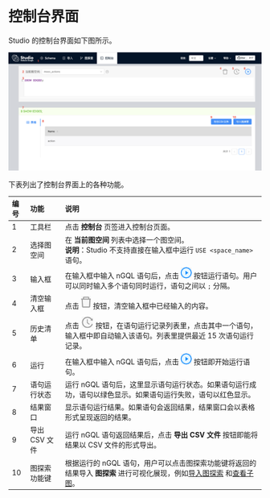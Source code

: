 # 控制台界面

Studio 的控制台界面如下图所示。

![控制台界面截图](../figs/st-ug-055-1.png "控制台")

下表列出了控制台界面上的各种功能。

| 编号  |  功能 | 说明  |
| :-- | :--|   :--   |
|  1  |  工具栏   |  点击 **控制台** 页签进入控制台页面。 |
|  2  |  选择图空间  | 在 **当前图空间** 列表中选择一个图空间。 <br/> **说明**：Studio 不支持直接在输入框中运行 `USE <space_name>` 语句。  |
|  3  |  输入框   |  在输入框中输入 nGQL 语句后，点击 ![表示运行的图标](../figs/st-ug-008.png "运行按钮") 按钮运行语句。用户可以同时输入多个语句同时运行，语句之间以 `;` 分隔。
|  4  |  清空输入框  | 点击 ![表示清空的图标](../figs/st-ug-056.png "清空按钮") 按钮，清空输入框中已经输入的内容。   |
|  5  |  历史清单   |  点击 ![表示语句记录的图标](../figs/st-ug-057.png "查看语句记录") 按钮，在语句运行记录列表里，点击其中一个语句，输入框中即自动输入该语句。列表里提供最近 15 次语句运行记录。  |
|  6  |  运行  |  在输入框中输入 nGQL 语句后，点击 ![表示运行的图标](../figs/st-ug-008.png "运行按钮") 按钮即开始运行语句。   |
|  7  |  语句运行状态   |  运行 nGQL 语句后，这里显示语句运行状态。如果语句运行成功，语句以绿色显示。如果语句运行失败，语句以红色显示。   |
|  8  |  结果窗口 |  显示语句运行结果。如果语句会返回结果，结果窗口会以表格形式呈现返回的结果。 |
|  9  |  导出 CSV 文件 |  运行 nGQL 语句返回结果后，点击 **导出 CSV 文件** 按钮即能将结果以 CSV 文件的形式导出。   |
|  10 |  图探索功能键   |  根据运行的 nGQL 语句，用户可以点击图探索功能键将返回的结果导入 **图探索** 进行可视化展现，例如[导入图探索](st-ug-open-in-explore.md) 和[查看子图](st-ug-visualize-subgraph.md)。  |
